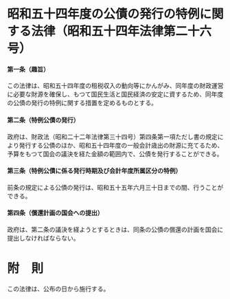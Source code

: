 # 昭和五十四年度の公債の発行の特例に関する法律（昭和五十四年法律第二十六号）
#### 第一条（趣旨）
この法律は、昭和五十四年度の租税収入の動向等にかんがみ、同年度の財政運営に必要な財源を確保し、もつて国民生活と国民経済の安定に資するため、同年度の公債の発行の特例に関する措置を定めるものとする。
#### 第二条（特例公債の発行）
政府は、財政法（昭和二十二年法律第三十四号）第四条第一項ただし書の規定により発行する公債のほか、昭和五十四年度の一般会計歳出の財源に充てるため、予算をもつて国会の議決を経た金額の範囲内で、公債を発行することができる。
#### 第三条（特例公債に係る発行時期及び会計年度所属区分の特例）
前条の規定による公債の発行は、昭和五十五年六月三十日までの間、行うことができる。
#### 第四条（償還計画の国会への提出）
政府は、第二条の議決を経ようとするときは、同条の公債の償還の計画を国会に提出しなければならない。
# 附　則
この法律は、公布の日から施行する。

